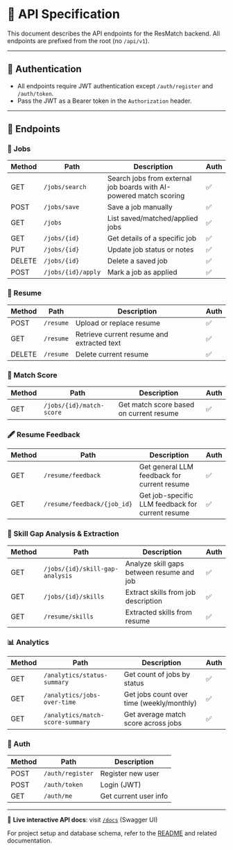 # 📁 API Specification

This document describes the API endpoints for the ResMatch backend. All endpoints are prefixed from the root (no `/api/v1`).

---

## 🔐 Authentication

- All endpoints require JWT authentication except `/auth/register` and `/auth/token`.
- Pass the JWT as a Bearer token in the `Authorization` header.

---

## 📝 Endpoints

### 💼 Jobs

| Method | Path               | Description                                                        | Auth |
| ------ | ------------------ | ------------------------------------------------------------------ | ---- |
| GET    | `/jobs/search`     | Search jobs from external job boards with AI-powered match scoring | ✅   |
| POST   | `/jobs/save`       | Save a job manually                                                | ✅   |
| GET    | `/jobs`            | List saved/matched/applied jobs                                    | ✅   |
| GET    | `/jobs/{id}`       | Get details of a specific job                                      | ✅   |
| PUT    | `/jobs/{id}`       | Update job status or notes                                         | ✅   |
| DELETE | `/jobs/{id}`       | Delete a saved job                                                 | ✅   |
| POST   | `/jobs/{id}/apply` | Mark a job as applied                                              | ✅   |

### 📄 Resume

| Method | Path      | Description                                | Auth |
| ------ | --------- | ------------------------------------------ | ---- |
| POST   | `/resume` | Upload or replace resume                   | ✅   |
| GET    | `/resume` | Retrieve current resume and extracted text | ✅   |
| DELETE | `/resume` | Delete current resume                      | ✅   |

### 🔎 Match Score

| Method | Path                     | Description                             | Auth |
| ------ | ------------------------ | --------------------------------------- | ---- |
| GET    | `/jobs/{id}/match-score` | Get match score based on current resume | ✅   |

### 🖋️ Resume Feedback

| Method | Path                        | Description                                      | Auth |
| ------ | --------------------------- | ------------------------------------------------ | ---- |
| GET    | `/resume/feedback`          | Get general LLM feedback for current resume      | ✅   |
| GET    | `/resume/feedback/{job_id}` | Get job-specific LLM feedback for current resume | ✅   |

### 📔 Skill Gap Analysis & Extraction

| Method | Path                            | Description                               | Auth |
| ------ | ------------------------------- | ----------------------------------------- | ---- |
| GET    | `/jobs/{id}/skill-gap-analysis` | Analyze skill gaps between resume and job | ✅   |
| GET    | `/jobs/{id}/skills`             | Extract skills from job description       | ✅   |
| GET    | `/resume/skills`                | Extracted skills from resume              | ✅   |

### 📊 Analytics

| Method | Path                             | Description                               | Auth |
| ------ | -------------------------------- | ----------------------------------------- | ---- |
| GET    | `/analytics/status-summary`      | Get count of jobs by status               | ✅   |
| GET    | `/analytics/jobs-over-time`      | Get jobs count over time (weekly/monthly) | ✅   |
| GET    | `/analytics/match-score-summary` | Get average match score across jobs       | ✅   |

### 🔑 Auth

| Method | Path             | Description           |
| ------ | ---------------- | --------------------- |
| POST   | `/auth/register` | Register new user     |
| POST   | `/auth/token`    | Login (JWT)           |
| GET    | `/auth/me`       | Get current user info |

---

🔗 **Live interactive API docs**: visit [`/docs`](http://localhost:8000/docs) (Swagger UI)

For project setup and database schema, refer to the [README](../README.md) and related documentation.

